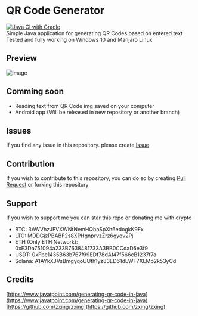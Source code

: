 # QR Code Generator
[![Java CI with Gradle](https://github.com/AdrianRo147/qr-code-generator/actions/workflows/gradle.yml/badge.svg)](https://github.com/AdrianRo147/qr-code-generator/actions/workflows/gradle.yml) <br>
Simple Java application for generating QR Codes based on entered text <br>
Tested and fully working on Windows 10 and Manjaro Linux

## Preview
![image](https://github.com/AdrianRo147/qr-code-generator/assets/99681165/f770903f-9039-4a2e-981d-79e0ed953233)

## Comming soon
- Reading text from QR Code img saved on your computer
- Android app (Will be released in new repository or another branch)

## Issues
If you find any issue in this repository. please create [Issue](https://github.com/AdrianRo147/qr-code-generator/issues)

## Contribution
If you wish to contribute to this repository, you can do so by creating [Pull Request](https://github.com/AdrianRo147/qr-code-generator/pulls) or forking this repository

## Support
If you wish to support me you can star this repo or donating me with crypto
- BTC: 3AWVhzJEVXWNtNemHQbaSpXh6edogkK9Fx
- LTC: MDDGjzPBABF2s8XPHgnprvzZrz6gyqv2Pj
- ETH (Only ETH Network): 0xE3Da751094a233B7638481733A3BB0CCdaD5e3f9
- USDT: 0xFbe1435B63b767f99EDf78dAf47f566cB1237f7a
- Solana: A1AYkXJVsBmgyqoUUth1yz83ED61dLWF7XLMp2k53yCd

## Credits
[https://www.javatpoint.com/generating-qr-code-in-java](https://www.javatpoint.com/generating-qr-code-in-java) <br>
[https://github.com/zxing/zxing](https://github.com/zxing/zxing)
